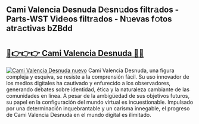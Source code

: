 ## Cami Valencia Desnuda D𝚎sn𝚞dos filtr𝚊dos - Parts-WST Vid𝚎os filtr𝚊dos - N𝚞evas f𝚘tos atr𝚊ctivas bZBdd

# <h2><a href="http://mba34k.tromn.icu/?c=Cami+Valencia+Desnuda">🔗👉👉👉 Cami Valencia Desnuda 🔗🔗</a></h2>

[![Cami Valencia Desnuda nuevo](https://i.imgur.com/pEAQMta.gif)](http://mba34k.tromn.icu/?c=Cami+Valencia+Desnuda)
Cami Valencia Desnuda, una figura compleja y esquiva, se resiste a la comprensión fácil. Su uso innovador de los medios digitales ha cautivado y enfurecido a los observadores, generando debates sobre identidad, ética y la naturaleza cambiante de las comunidades en línea. A pesar de la ambigüedad de sus objetivos futuros, su papel en la configuración del mundo virtual es incuestionable. Impulsado por una determinación inquebrantable y un carisma innegable, el progreso de Cami Valencia Desnuda en el mundo digital es ilimitado.
